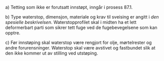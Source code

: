 a) Tetting som ikke er forutsatt innstøpt, inngår i prosess 87.1.

b) Type waterstop, dimensjon, materiale og krav til sveising er angitt i *den spesielle beskrivelsen*. Waterstopprofilet skal i midten ha et lett deformerbart parti som sikrer tett fuge ved de fugebevegelsene som kan opptre.

c) Før innstøping skal waterstop være rengjort for olje, mørtelrester og andre forurensninger. Waterstop skal være avstivet og fastbundet slik at den ikke kommer ut av stilling ved utstøping.

